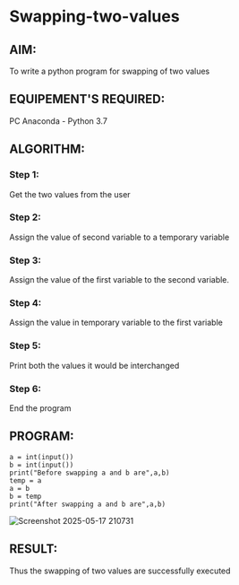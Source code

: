 # Swapping-two-values
## AIM:
To write a python program for swapping of two values
## EQUIPEMENT'S REQUIRED: 
PC
Anaconda - Python 3.7
## ALGORITHM: 
### Step 1:
Get the two values from the user
### Step 2: 
Assign the value of second variable to a temporary variable 
### Step 3: 
Assign the value of the first variable to the second variable.
### Step 4:  
Assign the value in temporary variable to the first variable
### Step 5: 
Print both the values it would be interchanged
### Step 6: 
End the program
## PROGRAM:
```
a = int(input())
b = int(input())
print("Before swapping a and b are",a,b)
temp = a
a = b 
b = temp
print("After swapping a and b are",a,b)
```
![Screenshot 2025-05-17 210731](https://github.com/user-attachments/assets/1f5a2599-9e85-4dc1-ab71-3aee959b83a8)


## RESULT:
Thus the swapping of two values are successfully executed



